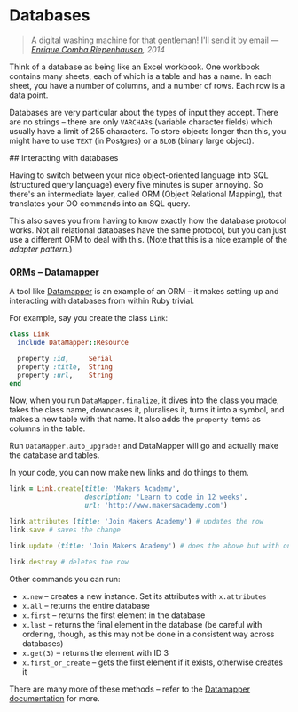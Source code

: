 # Databases

> A digital washing machine for that gentleman! I'll send it by email
> —*[Enrique Comba Riepenhausen](http://ecomba.pro), 2014*

Think of a database as being like an Excel workbook. One workbook contains many sheets, each of which is a table and has a name. In each sheet, you have a number of columns, and a number of rows. Each row is a data point.  

Databases are very particular about the types of input they accept. There are no strings – there are only `VARCHAR`s (variable character fields) which usually have a limit of 255 characters. To store objects longer than this, you might have to use `TEXT` (in Postgres) or a `BLOB` (binary large object).

## Interacting with databases

Having to switch between your nice object-oriented language into SQL (structured query language) every five minutes is super annoying. So there's an intermediate layer, called ORM (Object Relational Mapping), that translates your OO commands into an SQL query.

This also saves you from having to know exactly how the database protocol works. Not all relational databases have the same protocol, but you can just use a different ORM to deal with this. (Note that this is a nice example of the *adapter pattern*.)

### ORMs – Datamapper

A tool like [Datamapper](http://datamapper.org) is an example of an ORM – it makes setting up and interacting with databases from within Ruby trivial.

For example, say you create the class `Link`:

```ruby 
class Link
  include DataMapper::Resource

  property :id,     Serial
  property :title,  String
  property :url,    String
end
```

Now, when you run `DataMapper.finalize`, it dives into the class you made, takes the class name, downcases it, pluralises it, turns it into a symbol, and makes a new table with that name. It also adds the `property` items as columns in the table.

Run `DataMapper.auto_upgrade!` and DataMapper will go and actually make the database and tables.

In your code, you can now make new links and do things to them.

```ruby
link = Link.create(title: 'Makers Academy',
                   description: 'Learn to code in 12 weeks',
                   url: 'http://www.makersacademy.com')

link.attributes (title: 'Join Makers Academy') # updates the row
link.save # saves the change

link.update (title: 'Join Makers Academy') # does the above but with one command

link.destroy # deletes the row
```

Other commands you can run:

* `x.new` – creates a new instance. Set its attributes with `x.attributes`
* `x.all` – returns the entire database
* `x.first` – returns the first element in the database
* `x.last` – returns the final element in the database (be careful with ordering, though, as this may not be done in a consistent way across databases)
* `x.get(3)` – returns the element with ID 3
* `x.first_or_create` – gets the first element if it exists, otherwise creates it

There are many more of these methods – refer to the [Datamapper documentation](http://datamapper.org/docs/) for more.